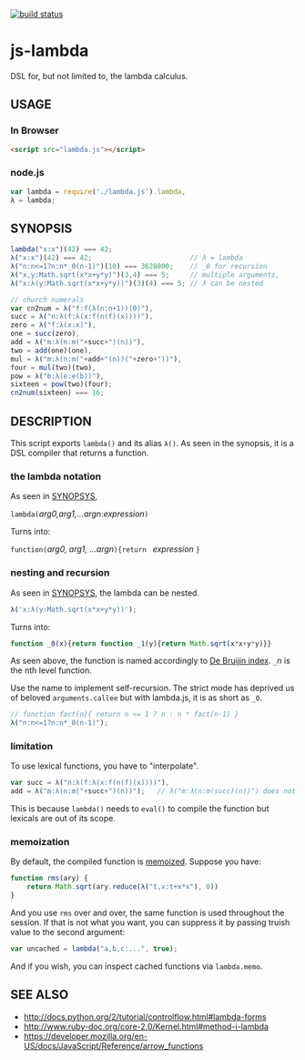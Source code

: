 [![build status](https://secure.travis-ci.org/dankogai/js-lambda.png)](http://travis-ci.org/dankogai/js-lambda)

js-lambda
=========

DSL for, but not limited to, the lambda calculus.

USAGE
-----

### In Browser

````html
<script src="lambda.js"></script>
````

### node.js

````javascript
var lambda = require('./lambda.js').lambda,
λ = lambda;
````

SYNOPSIS
--------

````javascript
lambda("x:x")(42) === 42;
λ("x:x")(42) === 42;                        // λ = lambda
λ("n:n<=1?n:n*_0(n-1)")(10) === 3628800;    // _0 for recursion
λ("x,y:Math.sqrt(x*x+y*y)")(3,4) === 5;     // multiple arguments, 
λ("x:λ(y:Math.sqrt(x*x+y*y))")(3)(4) === 5; // λ can be nested
````
````javascript
// church numerals
var cn2num = λ("f:f(λ(n:n+1))(0)"),
succ = λ("n:λ(f:λ(x:f(n(f)(x))))"),
zero = λ("f:λ(x:x)"),
one = succ(zero),
add = λ("m:λ(n:m("+succ+")(n))"),
two = add(one)(one),
mul = λ("m:λ(n:m("+add+"(n))("+zero+"))"),
four = mul(two)(two),
pow = λ("b:λ(e:e(b))"),
sixteen = pow(two)(four);
cn2num(sixteen) === 16;
````

DESCRIPTION
-----------

This script exports `lambda()` and its alias `λ()`.  As seen in the synopsis, it is a DSL compiler that returns a function.

### the lambda notation

As seen in [SYNOPSYS](#synopsis), 

`lambda(`*arg0,arg1,...argn*:*expression*`)`

Turns into:

`function(`*arg0, arg1, ...argn*`){return ` *expression* `}`

### nesting and recursion

As seen in [SYNOPSYS](#synopsis), the lambda can be nested.

````javascript
λ('x:λ(y:Math.sqrt(x*x+y*y))');
````

Turns into:

````javascript
function _0(x){return function _1(y){return Math.sqrt(x*x+y*y)}}
````

As seen above, the function is named accordingly to [De Bruijin index]. `_`*n* is the nth level function.

[De Bruijin index]: http://en.wikipedia.org/wiki/De_Bruijn_index

Use the name to implement self-recursion.  The strict mode has deprived us of beloved `arguments.callee` but with lambda.js, it is as short as `_0`.

````javascript
// function fact(n){ return n <= 1 ? n : n * fact(n-1) }
λ("n:n<=1?n:n*_0(n-1)");
````

### limitation

To use lexical functions, you have to "interpolate".

````javascript
var succ = λ("n:λ(f:λ(x:f(n(f)(x))))"),
add = λ("m:λ(n:m("+succ+")(n))");	// λ("m:λ(n:m(succ)(n))") does not work
````

This is because `lambda()` needs to `eval()` to compile the function but lexicals are out of its scope.

### memoization

By default, the compiled function is [memoized].  Suppose you have:

[memoized]: http://en.wikipedia.org/wiki/Memoization

````javascript
function rms(ary) {
    return Math.sqrt(ary.reduce(λ("t,x:t+x*x"), 0))
}
````

And you use `rms` over and over, the same function is used throughout the session.  If that is not what you want, you can suppress it by passing truish value to the second argument:

````javascript
var uncached = lambda("a,b,c:...", true);
````

And if you wish, you can inspect cached functions via `lambda.memo`.


SEE ALSO
--------

+ http://docs.python.org/2/tutorial/controlflow.html#lambda-forms
+ http://www.ruby-doc.org/core-2.0/Kernel.html#method-i-lambda
+ https://developer.mozilla.org/en-US/docs/JavaScript/Reference/arrow_functions
